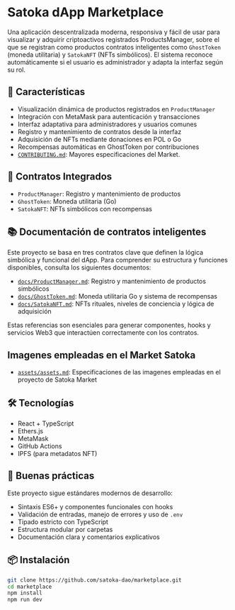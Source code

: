 # Satoka dApp Marketplace

Una aplicación descentralizada moderna, responsiva y fácil de usar para visualizar y adquirir criptoactivos registrados ProductsManager, sobre el que se registran como productos contratos inteligentes como `GhostToken` (moneda utilitaria) y `SatokaNFT` (NFTs simbólicos). El sistema reconoce automáticamente si el usuario es administrador y adapta la interfaz según su rol.

## 🚀 Características

- Visualización dinámica de productos registrados en `ProductManager`
- Integración con MetaMask para autenticación y transacciones
- Interfaz adaptativa para administradores y usuarios comunes
- Registro y mantenimiento de contratos desde la interfaz
- Adquisición de NFTs mediante donaciones en POL o Go
- Recompensas automáticas en GhostToken por contribuciones
- [`CONTRIBUTING.md`](./CONTRIBUTING.md): Mayores especificaciones del Market.

## 🧱 Contratos Integrados

- `ProductManager`: Registro y mantenimiento de productos
- `GhostToken`: Moneda utilitaria (Go)
- `SatokaNFT`: NFTs simbólicos con recompensas

## 📚 Documentación de contratos inteligentes

Este proyecto se basa en tres contratos clave que definen la lógica simbólica y funcional del dApp. Para comprender su estructura y funciones disponibles, consulta los siguientes documentos:

- [`docs/ProductManager.md`](docs/ProductManager.md): Registro y mantenimiento de productos simbólicos
- [`docs/GhostToken.md`](docs/GhostToken.md): Moneda utilitaria Go y sistema de recompensas
- [`docs/SatokaNFT.md`](docs/SatokaNFT.md): NFTs rituales, niveles de conciencia y lógica de adquisición

Estas referencias son esenciales para generar componentes, hooks y servicios Web3 que interactúen correctamente con los contratos.

## Imagenes empleadas en el Market Satoka

- [`assets/assets.md`](assets/assets.md): Especificaciones de las imagenes empleadas en el proyecto de Satoka Market

## 🛠️ Tecnologías

- React + TypeScript
- Ethers.js
- MetaMask
- GitHub Actions
- IPFS (para metadatos NFT)

## 🧠 Buenas prácticas

Este proyecto sigue estándares modernos de desarrollo:

- Sintaxis ES6+ y componentes funcionales con hooks
- Validación de entradas, manejo de errores y uso de `.env`
- Tipado estricto con TypeScript
- Estructura modular por carpetas
- Documentación clara y comentarios explicativos

## 📦 Instalación

```bash
git clone https://github.com/satoka-dao/marketplace.git
cd marketplace
npm install
npm run dev

